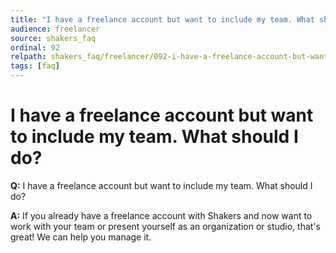 ```yaml
---
title: "I have a freelance account but want to include my team. What should I do?"
audience: freelancer
source: shakers_faq
ordinal: 92
relpath: shakers_faq/freelancer/092-i-have-a-freelance-account-but-want-to-include-my-team-what-should-i-do.md
tags: [faq]
---
```


# I have a freelance account but want to include my team. What should I do?

**Q:** I have a freelance account but want to include my team. What should I do?

**A:** If you already have a freelance account with Shakers and now want to work with your team or present yourself as an organization or studio, that's great! We can help you manage it.
